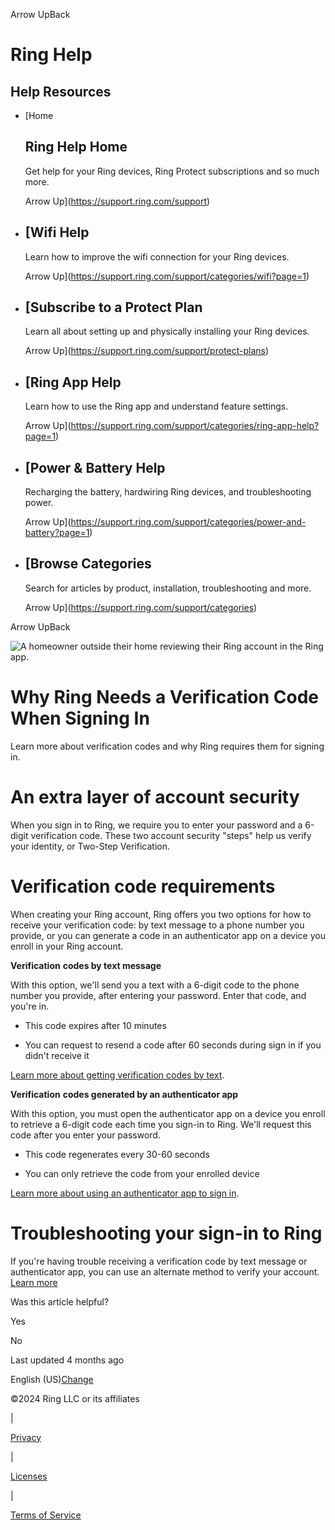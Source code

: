 Arrow UpBack

Ring Help
=========

Help Resources
--------------

* [Home
    
    Ring Help Home
    --------------
    
    Get help for your Ring devices, Ring Protect subscriptions and so much more.
    
    Arrow Up](https://support.ring.com/support)
* [Wifi Help
    ---------
    
    Learn how to improve the wifi connection for your Ring devices.
    
    Arrow Up](https://support.ring.com/support/categories/wifi?page=1)
* [Subscribe to a Protect Plan
    ---------------------------
    
    Learn all about setting up and physically installing your Ring devices.
    
    Arrow Up](https://support.ring.com/support/protect-plans)
* [Ring App Help
    -------------
    
    Learn how to use the Ring app and understand feature settings.
    
    Arrow Up](https://support.ring.com/support/categories/ring-app-help?page=1)
* [Power & Battery Help
    --------------------
    
    Recharging the battery, hardwiring Ring devices, and troubleshooting power.
    
    Arrow Up](https://support.ring.com/support/categories/power-and-battery?page=1)
* [Browse Categories
    -----------------
    
    Search for articles by product, installation, troubleshooting and more.
    
    Arrow Up](https://support.ring.com/support/categories)

Arrow UpBack

![A homeowner outside their home reviewing their Ring account in the Ring app.](https://d1kusojqr3t85q.cloudfront.net/jrz4hnnvdyct/14elHzeuucwOPbQ1s4FlRa/280694acfe836a1ab3bfb7df41bd5da8/RingHelp_RingApp_Features_Account_General_Desktop.png?w=1200&fm=jpg)

Why Ring Needs a Verification Code When Signing In
==================================================

Learn more about verification codes and why Ring requires them for signing in.

An extra layer of account security
==================================

When you sign in to Ring, we require you to enter your password and a 6-digit verification code. These two account security "steps" help us verify your identity, or Two-Step Verification.

Verification code requirements
==============================

When creating your Ring account, Ring offers you two options for how to receive your verification code: by text message to a phone number you provide, or you can generate a code in an authenticator app on a device you enroll in your Ring account.

**Verification** **codes by text message**

With this option, we'll send you a text with a 6-digit code to the phone number you provide, after entering your password. Enter that code, and you're in.

* This code expires after 10 minutes
    
* You can request to resend a code after 60 seconds during sign in if you didn't receive it
    

[Learn more about getting verification codes by text](https://support.ring.com/support/articles/b2q39/Get-Your-Verification-Codes-by-Text).

**Verification** **codes generated by an authenticator app**

With this option, you must open the authenticator app on a device you enroll to retrieve a 6-digit code each time you sign-in to Ring. We'll request this code after you enter your password.

* This code regenerates every 30-60 seconds
    
* You can only retrieve the code from your enrolled device
    

[Learn more about using an authenticator app to sign in](https://support.ring.com/support/articles/2mmqs/Using-an-Authenticator-App-to-Sign-In-to-Ring).

Troubleshooting your sign-in to Ring
====================================

If you're having trouble receiving a verification code by text message or authenticator app, you can use an alternate method to verify your account. [Learn more](https://support.ring.com/support/articles/q2eak/Getting-Your-Verification-Code)

Was this article helpful?

Yes

No

Last updated 4 months ago

English (US)[Change](https://support.ring.com/support/language-selector?prevPage=/support/articles/ech34/Why-Ring-Needs-a-Verification-Code-When-Signing-In)

©2024 Ring LLC or its affiliates

|

[Privacy](https://ring.com/privacy-notice)

|

[Licenses](https://ring.com/licenses)

|

[Terms of Service](https://ring.com/terms)